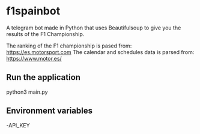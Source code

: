 # f1spainbot
A telegram bot made in Python that uses Beautifulsoup to give you the results of the F1 Championship.

The ranking of the F1 championship is pased from: https://es.motorsport.com
The calendar and schedules data is parsed  from: https://www.motor.es/

## Run the application
python3 main.py

## Environment variables
-API_KEY
